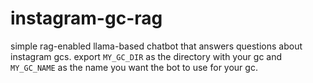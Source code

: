 # instagram-gc-rag

simple rag-enabled llama-based chatbot that answers questions about instagram gcs. export `MY_GC_DIR` as the directory with your gc and `MY_GC_NAME` as the name you want the bot to use for your gc.
